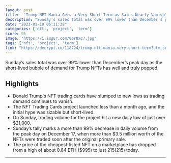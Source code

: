 ```yaml
---
layout: post
title:  "Trump NFT Mania Gets a Very Short Term as Sales Nearly Vanish"
description: "Sunday’s sales total was over 99% lower than December’s peak day as the short-lived bubble of demand for Trump NFTs has well and truly popped."
date: "2023-01-10 06:11:38"
categories: ['nft', 'project', 'term']
score: 95
image: "https://i.imgur.com/0pr8xc7.jpg"
tags: ['nft', 'project', 'term']
link: "https://decrypt.co/118724/trump-nft-mania-very-short-term?utm_source=coingecko&amp;utm_content=coingecko&amp;utm_campaign=coingecko&amp;utm_medium=coingecko&amp;utm_term=coingecko"
---
```


Sunday’s sales total was over 99% lower than December’s peak day as the short-lived bubble of demand for Trump NFTs has well and truly popped.

## Highlights

- Donald Trump's NFT trading cards have slumped to new lows as trading demand continues to vanish.
- The NFT Trading Cards project launched less than a month ago, and the initial hype was sizable but short-lived.
- On Sunday, trading volume for the project hit a new daily low of just over $21,000.
- Sunday’s tally marks a more than 99% decrease in daily volume from the peak day on December 17, when more than $3.5 million worth of the NFTs were traded soon after the original primary sale.
- The price of the cheapest-listed NFT on a marketplace has dropped from a high of about 0.84 ETH ($995) to just $215 ($215) today.

---
